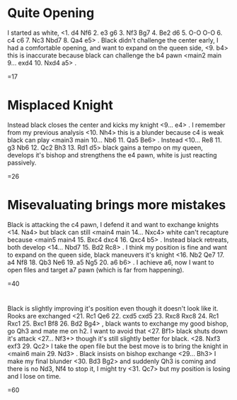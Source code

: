 # Quite Opening

I started as white, <1. d4 Nf6 2. e3 g6 3. Nf3 Bg7 4. Be2 d6 5. O-O O-O 6. c4 c6 7. Nc3 Nbd7 8. Qa4 e5> . Black didn't challenge the center early, I had a comfortable opening, and want to expand on the queen side, <9. b4> this is inaccurate because black can challenge the b4 pawn <main2 main 9... exd4 10. Nxd4 a5> .

=17

# Misplaced Knight

Instead black closes the center and kicks my knight <9... e4> . I remember from my previous analysis <10. Nh4> this is a blunder because c4 is weak black can play <main3 main 10... Nb6 11. Qa5 Be6> . Instead <10... Re8 11. g3 Nb6 12. Qc2 Bh3 13. Rd1 d5> black gains a tempo on my queen, develops it's bishop and strengthens the e4 pawn, white is just reacting passively.

=26

# Misevaluating brings more mistakes

Black is attacking the c4 pawn, I defend it and want to exchange knights <14. Na4> but black can still <main4 main 14... Nxc4> white can't recapture because <main5 main4 15. Bxc4 dxc4 16. Qxc4 b5> . Instead black retreats, both develop <14... Nbd7 15. Bd2 Rc8> . I think my position is fine and want to expand on the queen side, black maneuvers it's knight <16. Nb2 Qe7 17. a4 Nf8 18. Qb3 Ne6 19. a5 Ng5 20. a6 b6> . I achieve a6, now I want to open files and target a7 pawn (which is far from happening). 

=40

# 

Black is slightly improving it's position even though it doesn't look like it. Rooks are exchanged <21. Rc1 Qe6 22. cxd5 cxd5 23. Rxc8 Rxc8 24. Rc1 Rxc1 25. Bxc1 Bf8 26. Bd2 Bg4> , black wants to exchange my good bishop, go Qh3 and mate me on h2. I want to avoid that <27. Bf1> black shuts down it's attack <27... Nf3+> though it's still slightly better for black. <28. Nxf3 exf3 29. Qc2> I take the open file but the best move is to bring the knight in <main6 main 29. Nd3> . Black insists on bishop exchange <29... Bh3> I make my final blunder <30. Bd3 Bg2> and suddenly Qh3 is coming and there is no Nd3, Nf4 to stop it, I might try <31. Qc7> but my position is losing and I lose on time. 

=60
